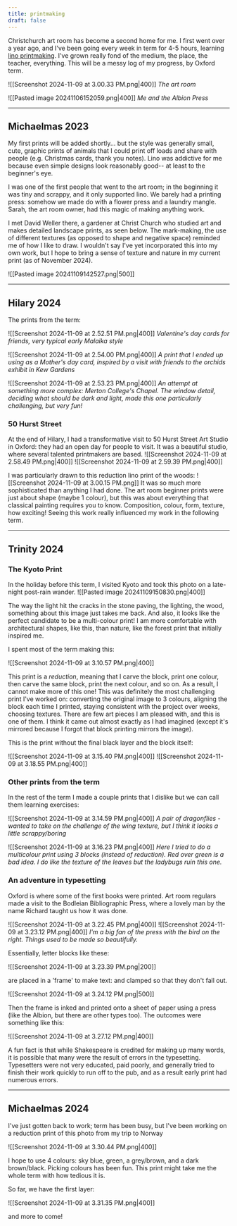 ```yaml
---
title: printmaking
draft: false
---
```

Christchurch art room has become a second home for me. I first went over a year ago, and I've been going every week in term for 4-5 hours, learning [lino printmaking](https://en.wikipedia.org/wiki/Linocut). I've grown really fond of the medium, the place, the teacher, everything. This will be a messy log of my progress, by Oxford term. 

![[Screenshot 2024-11-09 at 3.00.33 PM.png|400]]
*The art room*

![[Pasted image 20241106152059.png|400]]
*Me and the Albion Press*

---
## Michaelmas 2023

My first prints will be added shortly... but the style was generally small, cute, graphic prints of animals that I could print off loads and share with people (e.g. Christmas cards, thank you notes). Lino was addictive for me because even simple designs look reasonably good-- at least to the beginner's eye. 

I was one of the first people that went to the art room; in the beginning it was tiny and scrappy, and it only supported lino. We barely had a printing press: somehow we made do with a flower press and a laundry mangle. Sarah, the art room owner, had this magic of making anything work.

I met David Weller there, a gardener at Christ Church who studied art and makes detailed landscape prints, as seen below. The mark-making, the use of different textures (as opposed to shape and negative space) reminded me of how I like to draw. I wouldn't say I've yet incorporated this into my own work, but I hope to bring a sense of texture and nature in my current print (as of November 2024).

![[Pasted image 20241109142527.png|500]]

---
## Hilary 2024
The prints from the term: 

![[Screenshot 2024-11-09 at 2.52.51 PM.png|400]]
*Valentine's day cards for friends, very typical early Malaika style*

![[Screenshot 2024-11-09 at 2.54.00 PM.png|400]]
*A print that I ended up using as a Mother's day card, inspired by a visit with friends to the orchids exhibit in Kew Gardens*

![[Screenshot 2024-11-09 at 2.53.23 PM.png|400]]
*An attempt at something more complex: Merton College's Chapel. The window detail, deciding what should be dark and light, made this one particularly challenging, but very fun!*

### 50 Hurst Street

At the end of Hilary, I had a transformative visit to 50 Hurst Street Art Studio in Oxford: they had an open day for people to visit. It was a beautiful studio, where several talented printmakers are based. 
![[Screenshot 2024-11-09 at 2.58.49 PM.png|400]]
![[Screenshot 2024-11-09 at 2.59.39 PM.png|400]]

I was particularly drawn to this reduction lino print of the woods:
![[Screenshot 2024-11-09 at 3.00.15 PM.png]]
It was so much more sophisticated than anything I had done. The art room beginner prints were just about shape (maybe 1 colour), but this was about everything that classical painting requires you to know. Composition, colour, form, texture, how exciting! Seeing this work really influenced my work in the following term.

---
## Trinity 2024

### The Kyoto Print
In the holiday before this term, I visited Kyoto and took this photo on a late-night post-rain wander. 
![[Pasted image 20241109150830.png|400]]

The way the light hit the cracks in the stone paving, the lighting, the wood, something about this image just takes me back. And also, it looks like the perfect candidate to be a multi-colour print! I am more comfortable with architectural shapes, like this, than nature, like the forest print that initially inspired me. 

I spent most of the term making this:

![[Screenshot 2024-11-09 at 3.10.57 PM.png|400]]

This print is a *reduction*, meaning that I carve the block, print one colour, then carve the same block, print the next colour, and so on. As a result, I cannot make more of this one! This was definitely the most challenging print I've worked on: converting the original image to 3 colours, aligning the block each time I printed, staying consistent with the project over weeks, choosing textures. There are few art pieces I am pleased with, and this is one of them. I think it came out almost exactly as I had imagined (except it's mirrored because I forgot that block printing mirrors the image). 

This is the print without the final black layer and the block itself: 

![[Screenshot 2024-11-09 at 3.15.40 PM.png|400]]
![[Screenshot 2024-11-09 at 3.18.55 PM.png|400]]

### Other prints from the term
In the rest of the term I made a couple prints that I dislike but we can call them learning exercises:

![[Screenshot 2024-11-09 at 3.14.59 PM.png|400]]
*A pair of dragonflies - wanted to take on the challenge of the wing texture, but I think it looks a little scrappy/boring*

![[Screenshot 2024-11-09 at 3.16.23 PM.png|400]]
*Here I tried to do a multicolour print using 3 blocks (instead of reduction). Red over green is a bad idea. I do like the texture of the leaves but the ladybugs ruin this one.*

### An adventure in typesetting
Oxford is where some of the first books were printed. Art room regulars made a visit to the Bodleian Bibliographic Press, where a lovely man by the name Richard taught us how it was done. 

![[Screenshot 2024-11-09 at 3.22.45 PM.png|400]]
![[Screenshot 2024-11-09 at 3.23.12 PM.png|400]]
*I'm a big fan of the press with the bird on the right. Things used to be made so beautifully.*

Essentially, letter blocks like these:

![[Screenshot 2024-11-09 at 3.23.39 PM.png|200]]

are placed in a 'frame' to make text: and clamped so that they don't fall out.

![[Screenshot 2024-11-09 at 3.24.12 PM.png|500]]

Then the frame is inked and printed onto a sheet of paper using a press (like the Albion, but there are other types too). The outcomes were something like this: 

![[Screenshot 2024-11-09 at 3.27.12 PM.png|400]]

A fun fact is that while Shakespeare is credited for making up many words, it is possible that many were the result of errors in the typesetting. Typesetters were not very educated, paid poorly, and generally tried to finish their work quickly to run off to the pub, and as a result early print had numerous errors.

---
## Michaelmas 2024
I've just gotten back to work; term has been busy, but I've been working on a reduction print of this photo from my trip to Norway

![[Screenshot 2024-11-09 at 3.30.44 PM.png|400]]

I hope to use 4 colours: sky blue, green, a grey/brown, and a dark brown/black. Picking colours has been fun. This print might take me the whole term with how tedious it is. 

So far, we have the first layer:

![[Screenshot 2024-11-09 at 3.31.35 PM.png|400]]

and more to come! 

